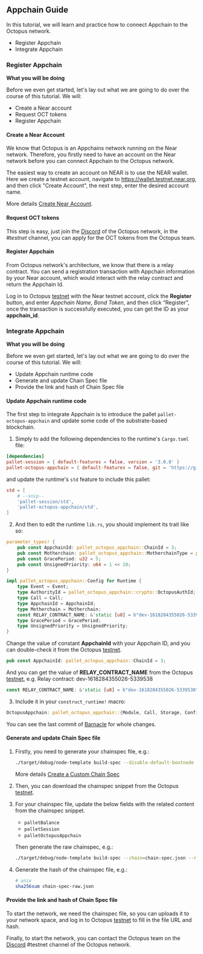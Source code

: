 ## Appchain Guide

In this tutorial, we will learn and practice how to connect Appchain to the Octopus network.

* Register Appchain
* Integrate Appchain

### Register Appchain

**What you will be doing**

Before we even get started, let's lay out what we are going to do over the course of this tutorial. We will:

* Create a Near account
* Request OCT tokens
* Register Appchain

#### Create a Near Account

We know that Octopus is an Appchains network running on the Near network. Therefore, you firstly need to have an account on the Near network before you can connect Appchain to the Octopus network.

The easiest way to create an account on NEAR is to use the NEAR wallet. Here we create a testnet account, navigate to https://wallet.testnet.near.org, and then click "Create Account", the next step, enter the desired account name.

More details [Create Near Account](https://docs.near.org/docs/develop/basics/create-account).

#### Request OCT tokens

This step is easy, just join the [Discord](https://discord.gg/6GTJBkZA9Q) of the Octopus network, in the *#testnet* channel, you can apply for the OCT tokens from the Octopus team.

#### Register Appchain

From Octopus network's architecture, we know that there is a relay contract. You can send a registration transaction with Appchain information by your Near account, which would interact with the relay contract and return the Appchain Id.

Log in to Octopus [testnet](https://testnet.oct.network/) with the Near testnet account, click the **Register** button, and enter *Appchain Name, Bond Token*, and then click “Register”, once the transaction is successfully executed, you can get the ID as your **appchain_id**.

### Integrate Appchain

**What you will be doing**

Before we even get started, let's lay out what we are going to do over the course of this tutorial. We will:

* Update Appchain runtime code
* Generate and update Chain Spec file
* Provide the link and hash of Chain Spec file

#### Update Appchain runtime code

The first step to integrate Appchain is to introduce the pallet `pallet-octopus-appchain` and update some code of the substrate-based blockchain.

1. Simply to add the following dependencies to the runtime's `Cargo.toml` file:

```TOML
[dependencies]
pallet-session = { default-features = false, version = '3.0.0' }
pallet-octopus-appchain = { default-features = false, git = 'https://github.com/octopus-network/pallet-octopus-appchain.git' }
```

and update the runtime's `std` feature to include this pallet:

```TOML
std = [
    # --snip--
    'pallet-session/std',
    'pallet-octopus-appchain/std',
]
```

2. And then to edit the runtime `lib.rs`, you should implement its trait like so:

```rust
parameter_types! {
	pub const AppchainId: pallet_octopus_appchain::ChainId = 3;
	pub const Motherchain: pallet_octopus_appchain::MotherchainType = pallet_octopus_appchain::MotherchainType::NEAR;
	pub const GracePeriod: u32 = 5;
	pub const UnsignedPriority: u64 = 1 << 20;
}

impl pallet_octopus_appchain::Config for Runtime {
	type Event = Event;
	type AuthorityId = pallet_octopus_appchain::crypto::OctopusAuthId;
	type Call = Call;
	type AppchainId = AppchainId;
	type Motherchain = Motherchain;
	const RELAY_CONTRACT_NAME: &'static [u8] = b"dev-1618284355026-5339538";
	type GracePeriod = GracePeriod;
	type UnsignedPriority = UnsignedPriority;
}
```

Change the value of constant **AppchainId** with your Appchain ID, and you can double-check it from the Octopus [testnet](https://testnet.oct.network/).

```Rust
pub const AppchainId: pallet_octopus_appchain::ChainId = 3;
```

And you can get the value of **RELAY_CONTRACT_NAME** from the Octopus [testnet](https://testnet.oct.network/), e.g. Relay contract: dev-1618284355026-5339538

```Rust
const RELAY_CONTRACT_NAME: &'static [u8] = b"dev-1618284355026-5339538";
```

3. Include it in your `construct_runtime!` macro:

```rust
OctopusAppchain: pallet_octopus_appchain::{Module, Call, Storage, Config<T>, Event<T>, ValidateUnsigned},
```

You can see the last commit of [Barnacle](https://github.com/octopus-network/barnacle) for whole changes.

#### Generate and update Chain Spec file

1. Firstly, you need to generate your chainspec file, e.g.:

   ```bash
   ./target/debug/node-template build-spec --disable-default-bootnode --chain local > chain-spec.json
   ```

    More details [Create a Custom Chain Spec](https://substrate.dev/docs/en/tutorials/start-a-private-network/customspec)

2. Then, you can download the chainspec snippet from the Octopus [testnet](https://testnet.oct.network/).

3. For your chainspec file, update the below fields with the related content from the chainspec snippet.

   * `palletBalance`
   * `palletSession`
   * `palletOctopusAppchain`

   Then generate the raw chainspec, e.g.:

   ```bash
   ./target/debug/node-template build-spec --chain=chain-spec.json --raw --disable-default-bootnode > chain-spec-raw.json
   ```

4. Generate the hash of the chainspec file, e.g.:

   ```bash
   # unix
   sha256sum chain-spec-raw.json
   ```

#### Provide the link and hash of Chain Spec file

To start the network, we need the chainspec file, so you can uploads it to your network space, and log in to Octopus [testnet](https://testnet.oct.network/) to fill in the file URL and hash.

Finally, to start the network, you can contact the Octopus team on the [Discord](https://discord.gg/6GTJBkZA9Q) #testnet channel of the Octopus network. 
